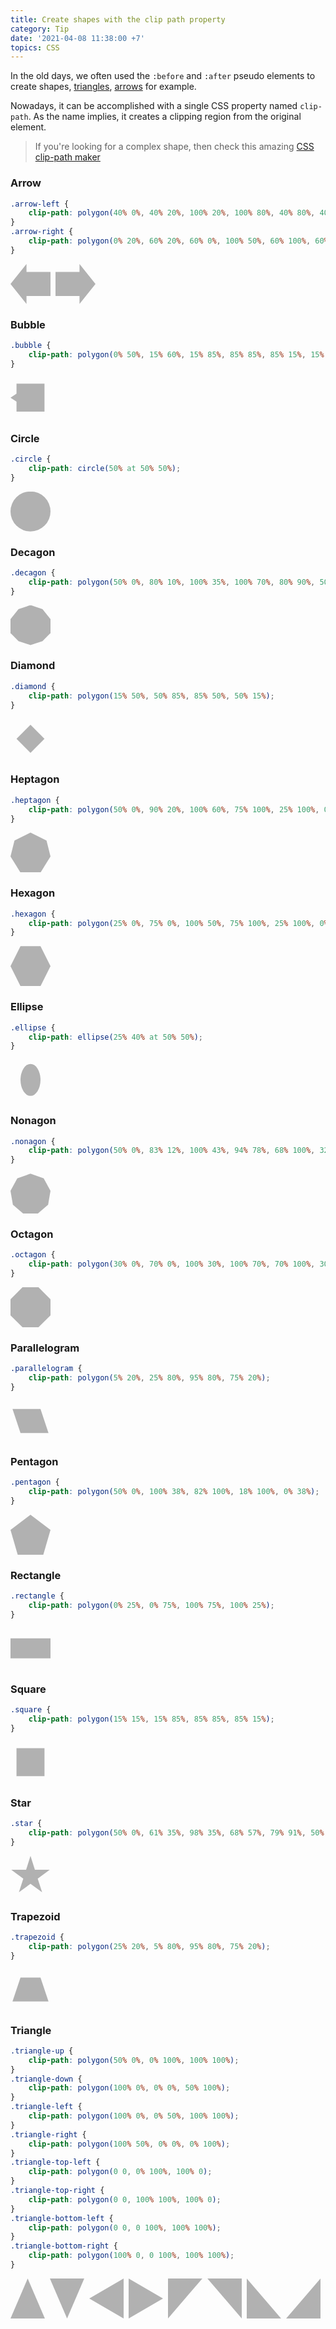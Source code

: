 ```yaml
---
title: Create shapes with the clip path property
category: Tip
date: '2021-04-08 11:38:00 +7'
topics: CSS
---
```


In the old days, we often used the `:before` and `:after` pseudo elements to create shapes, [triangles](https://csslayout.io/patterns/triangle-buttons), [arrows](https://csslayout.io/patterns/arrow-buttons) for example.

Nowadays, it can be accomplished with a single CSS property named `clip-path`. As the name implies, it creates a clipping region from the original element.

> If you're looking for a complex shape, then check this amazing [CSS clip-path maker](https://bennettfeely.com/clippy)

<style>
.demo__shape {
    background: rgba(0, 0, 0, .3);
    height: 4rem;
    margin-right: 0.5rem;
    width: 4rem;
}
.demo__shape--arrow-left {
    clip-path: polygon(40% 0%, 40% 20%, 100% 20%, 100% 80%, 40% 80%, 40% 100%, 0% 50%);
}
.demo__shape--arrow-right {
    clip-path: polygon(0% 20%, 60% 20%, 60% 0%, 100% 50%, 60% 100%, 60% 80%, 0% 80%);
}
.demo__shape--bubble {
    clip-path: polygon(0% 50%, 15% 60%, 15% 85%, 85% 85%, 85% 15%, 15% 15%, 15% 40%);
}
.demo__shape--circle {
    clip-path: circle(50% at 50% 50%);
}
.demo__shape--decagon {
    clip-path: polygon(50% 0%, 80% 10%, 100% 35%, 100% 70%, 80% 90%, 50% 100%, 20% 90%, 0% 70%, 0% 35%, 20% 10%);
}
.demo__shape--diamond {
    clip-path: polygon(15% 50%, 50% 85%, 85% 50%, 50% 15%);
}
.demo__shape--ellipse {
    clip-path: ellipse(25% 40% at 50% 50%);
}
.demo__shape--heptagon {
    clip-path: polygon(50% 0%, 90% 20%, 100% 60%, 75% 100%, 25% 100%, 0% 60%, 10% 20%);
}
.demo__shape--hexagon {
    clip-path: polygon(25% 0%, 75% 0%, 100% 50%, 75% 100%, 25% 100%, 0% 50%);
}
.demo__shape--nonagon {
    clip-path: polygon(50% 0%, 83% 12%, 100% 43%, 94% 78%, 68% 100%, 32% 100%, 6% 78%, 0% 43%, 17% 12%);
}
.demo__shape--octagon {
    clip-path: polygon(30% 0%, 70% 0%, 100% 30%, 100% 70%, 70% 100%, 30% 100%, 0% 70%, 0% 30%);
}
.demo__shape--parallelogram {
    clip-path: polygon(5% 20%, 25% 80%, 95% 80%, 75% 20%);
}
.demo__shape--pentagon {
    clip-path: polygon(50% 0%, 100% 38%, 82% 100%, 18% 100%, 0% 38%);
}
.demo__shape--rectangle {
    clip-path: polygon(0% 25%, 0% 75%, 100% 75%, 100% 25%);
}
.demo__shape--square {
    clip-path: polygon(15% 15%, 15% 85%, 85% 85%, 85% 15%);
}
.demo__shape--star {
    clip-path: polygon(50% 0%, 61% 35%, 98% 35%, 68% 57%, 79% 91%, 50% 70%, 21% 91%, 32% 57%, 2% 35%, 39% 35%);
}
.demo__shape--trapezoid {
    clip-path: polygon(25% 20%, 5% 80%, 95% 80%, 75% 20%);
}
.demo__shape--triangle-up {
    clip-path: polygon(50% 0%, 0% 100%, 100% 100%);
}
.demo__shape--triangle-down {
    clip-path: polygon(100% 0%, 0% 0%, 50% 100%);
}
.demo__shape--triangle-left {
    clip-path: polygon(100% 0%, 0% 50%, 100% 100%);
}
.demo__shape--triangle-right {
    clip-path: polygon(100% 50%, 0% 0%, 0% 100%);
}
.demo__shape--triangle-top-left {
    clip-path: polygon(0 0, 0% 100%, 100% 0);
}
.demo__shape--triangle-top-right {
    clip-path: polygon(0 0, 100% 100%, 100% 0);
}
.demo__shape--triangle-bottom-left {
    clip-path: polygon(0 0, 0 100%, 100% 100%);
}
.demo__shape--triangle-bottom-right {
    clip-path: polygon(100% 0, 0 100%, 100% 100%);
}
</style>

### Arrow

```css
.arrow-left {
    clip-path: polygon(40% 0%, 40% 20%, 100% 20%, 100% 80%, 40% 80%, 40% 100%, 0% 50%);
}
.arrow-right {
    clip-path: polygon(0% 20%, 60% 20%, 60% 0%, 100% 50%, 60% 100%, 60% 80%, 0% 80%);
}
```

<div style="display: flex; align-items: center">
    <div class="demo__shape demo__shape--arrow-left"></div>
    <div class="demo__shape demo__shape--arrow-right"></div>
</div>

### Bubble

```css
.bubble {
    clip-path: polygon(0% 50%, 15% 60%, 15% 85%, 85% 85%, 85% 15%, 15% 15%, 15% 40%);
}
```

<div class="demo__shape demo__shape--bubble"></div>

### Circle

```css
.circle {
    clip-path: circle(50% at 50% 50%);
}
```

<div class="demo__shape demo__shape--circle"></div>

### Decagon

```css
.decagon {
    clip-path: polygon(50% 0%, 80% 10%, 100% 35%, 100% 70%, 80% 90%, 50% 100%, 20% 90%, 0% 70%, 0% 35%, 20% 10%);
}
```

<div class="demo__shape demo__shape--decagon"></div>

### Diamond

```css
.diamond {
    clip-path: polygon(15% 50%, 50% 85%, 85% 50%, 50% 15%);
}
```

<div class="demo__shape demo__shape--diamond"></div>

### Heptagon

```css
.heptagon {
    clip-path: polygon(50% 0%, 90% 20%, 100% 60%, 75% 100%, 25% 100%, 0% 60%, 10% 20%);
}
```

<div class="demo__shape demo__shape--heptagon"></div>

### Hexagon

```css
.hexagon {
    clip-path: polygon(25% 0%, 75% 0%, 100% 50%, 75% 100%, 25% 100%, 0% 50%);
}
```

<div class="demo__shape demo__shape--hexagon"></div>

### Ellipse

```css
.ellipse {
    clip-path: ellipse(25% 40% at 50% 50%);
}
```

<div class="demo__shape demo__shape--ellipse"></div>

### Nonagon

```css
.nonagon {
    clip-path: polygon(50% 0%, 83% 12%, 100% 43%, 94% 78%, 68% 100%, 32% 100%, 6% 78%, 0% 43%, 17% 12%);
}
```

<div class="demo__shape demo__shape--nonagon"></div>

### Octagon

```css
.octagon {
    clip-path: polygon(30% 0%, 70% 0%, 100% 30%, 100% 70%, 70% 100%, 30% 100%, 0% 70%, 0% 30%);
}
```

<div class="demo__shape demo__shape--octagon"></div>

### Parallelogram

```css
.parallelogram {
    clip-path: polygon(5% 20%, 25% 80%, 95% 80%, 75% 20%);
}
```

<div class="demo__shape demo__shape--parallelogram"></div>

### Pentagon

```css
.pentagon {
    clip-path: polygon(50% 0%, 100% 38%, 82% 100%, 18% 100%, 0% 38%);
}
```

<div class="demo__shape demo__shape--pentagon"></div>

### Rectangle

```css
.rectangle {
    clip-path: polygon(0% 25%, 0% 75%, 100% 75%, 100% 25%);
}
```

<div class="demo__shape demo__shape--rectangle"></div>

### Square

```css
.square {
    clip-path: polygon(15% 15%, 15% 85%, 85% 85%, 85% 15%);
}
```

<div class="demo__shape demo__shape--square"></div>

### Star

```css
.star {
    clip-path: polygon(50% 0%, 61% 35%, 98% 35%, 68% 57%, 79% 91%, 50% 70%, 21% 91%, 32% 57%, 2% 35%, 39% 35%);
}
```

<div class="demo__shape demo__shape--star"></div>

### Trapezoid

```css
.trapezoid {
    clip-path: polygon(25% 20%, 5% 80%, 95% 80%, 75% 20%);
}
```

<div class="demo__shape demo__shape--trapezoid"></div>

### Triangle

```css
.triangle-up {
    clip-path: polygon(50% 0%, 0% 100%, 100% 100%);
}
.triangle-down {
    clip-path: polygon(100% 0%, 0% 0%, 50% 100%);
}
.triangle-left {
    clip-path: polygon(100% 0%, 0% 50%, 100% 100%);
}
.triangle-right {
    clip-path: polygon(100% 50%, 0% 0%, 0% 100%);
}
.triangle-top-left {
    clip-path: polygon(0 0, 0% 100%, 100% 0);
}
.triangle-top-right {
    clip-path: polygon(0 0, 100% 100%, 100% 0);
}
.triangle-bottom-left {
    clip-path: polygon(0 0, 0 100%, 100% 100%);
}
.triangle-bottom-right {
    clip-path: polygon(100% 0, 0 100%, 100% 100%);
}
```

<div style="display: flex; align-items: center">
    <div class="demo__shape demo__shape--triangle-up"></div>
    <div class="demo__shape demo__shape--triangle-down"></div>
    <div class="demo__shape demo__shape--triangle-left"></div>
    <div class="demo__shape demo__shape--triangle-right"></div>
    <div class="demo__shape demo__shape--triangle-top-left"></div>
    <div class="demo__shape demo__shape--triangle-top-right"></div>
    <div class="demo__shape demo__shape--triangle-bottom-left"></div>
    <div class="demo__shape demo__shape--triangle-bottom-right"></div>
</div>
